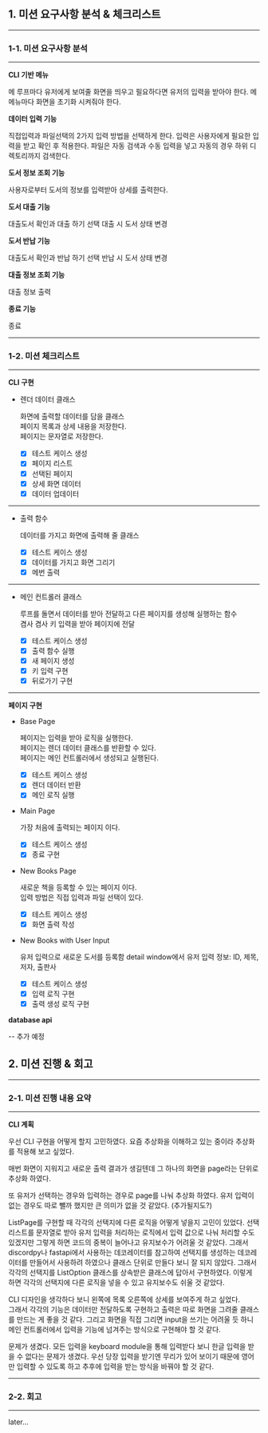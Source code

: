 ## 1. 미션 요구사항 분석 & 체크리스트

---

### 1-1. 미션 요구사항 분석

---

**CLI 기반 메뉴**

메 루프마다 유저에게 보여줄 화면을 띄우고 필요하다면 유저의 입력을 받아야 한다.
메 메뉴마다 화면을 초기화 시켜줘야 한다.

**데이터 입력 기능**

직접입력과 파일선택의 2가지 입력 방법을 선택하게 한다.
입력은 사용자에게 필요한 입력을 받고 확인 후 적용한다.
파일은 자동 검색과 수동 입력을 넣고 자동의 경우 하위 디렉토리까지 검색한다.

**도서 정보 조회 기능**

사용자로부터 도서의 정보를 입력받아 상세를 출력한다.

**도서 대출 기능**

대출도서 확인과 대출 하기 선택
대출 시 도서 상태 변경

**도서 반납 기능**

대출도서 확인과 반납 하기 선택
반납 시 도서 상태 변경

**대출 정보 조회 기능**

대출 정보 출력

**종료 기능**

종료

---

### 1-2. 미션 체크리스트

---

**CLI 구현**
  
- 렌더 데이터 클래스
  
  화면에 출력할 데이터를 담을 클래스  
  페이지 목록과 상세 내용을 저장한다.  
  페이지는 문자열로 저장한다.

  - [x] 테스트 케이스 생성
  - [x] 페이지 리스트
  - [x] 선택된 페이지
  - [x] 상세 화면 데이터
  - [x] 데이터 업데이터

---

- 출력 함수

  데이터를 가지고 화면에 출력해 줄 클래스

  - [x] 테스트 케이스 생성
  - [x] 데이터를 가지고 화면 그리기
  - [x] 메번 출력

---

- 메인 컨트롤러 클래스

  루프를 돌면서 데이터를 받아 전달하고 다른 페이지를 생성해 실행하는 함수  
  겸사 겸사 키 입력을 받아 페이지에 전달

  - [x] 테스트 케이스 생성
  - [x] 출력 함수 실행
  - [x] 새 페이지 생성
  - [x] 키 입력 구현
  - [x] 뒤로가기 구현

---

**페이지 구현**

- Base Page

  페이지는 입력을 받아 로직을 실행한다.  
  페이지는 렌더 데이터 클래스를 반환할 수 있다.     
  페이지는 메인 컨트롤러에서 생성되고 실행된다.  

  - [x] 테스트 케이스 생성
  - [x] 렌더 데이터 반환
  - [x] 메인 로직 실행

- Main Page

  가장 처음에 출력되는 페이지 이다.

  - [x] 테스트 케이스 생성
  - [x] 종료 구현

- New Books Page

  새로운 책을 등록할 수 있는 페이지 이다.  
  입력 방법은 직접 입력과 파일 선택이 있다.  

  - [x] 테스트 케이스 생성
  - [x] 화면 출력 작성

- New Books with User Input

  유저 입력으로 새로운 도서를 등록함
  detail window에서 유저 입력
  정보: ID, 제목, 저자, 출판사

  - [x] 테스트 케이스 생성
  - [x] 입력 로직 구현
  - [x] 출력 생성 로직 구현

**database api**

-- 추가 예정

## 2. 미션 진행 & 회고

---

### 2-1. 미션 진행 내용 요약

---

**CLI 계획**

우선 CLI 구현을 어떻게 할지 고민하였다. 요즘 추상화을 이해하고 있는 중이라 추상화를 적용해 보고 싶었다.

매번 화면이 지워지고 새로운 출력 결과가 생길텐데 그 하나의 화면을 page라는 단위로 추상화 하였다.

또 유저가 선택하는 경우와 입력하는 경우로 page를 나눠 추상화 하였다. 유저 입력이 없는 경우도 따로 뺄까 했지만 큰 의미가 없을 것 같았다. (추가될지도?)

ListPage를 구현할 때 각각의 선택지에 다른 로직을 어떻게 넣을지 고민이 있었다. 선택 리스트를 문자열로 받아 유저 입력을 처리하는 로직에서 입력 값으로 나눠 처리할 수도 있겠지만 그렇게 하면 코드의 중복이 늘어나고 유지보수가 어려울 것 같았다. 그래서 discordpy나 fastapi에서 사용하는 데코레이터를 참고하여 선택지를 생성하는 데코레이터를 만들어서 사용하려 하였으나 클래스 단위로 만들다 보니 잘 되지 않았다. 그래서 각각의 선택지를 ListOption 클래스를 상속받은 클래스에 답아서 구현하였다. 이렇게 하면 각각의 선택지에 다른 로직을 넣을 수 있고 유지보수도 쉬울 것 같았다.

CLI 디자인을 생각하다 보니 왼쪽에 목록 오른쪽에 상세를 보여주게 하고 싶었다.  
그래서 각각의 기능은 데이터만 전달하도록 구현하고 출력은 따로 화면을 그려줄 클래스를 만드는 게 좋을 것 같다. 그리고 화면을 직접 그리면 input을 쓰기는 어려울 듯 하니 메인 컨트롤러에서 입력을 기능에 넘겨주는 방식으로 구현해야 할 것 같다.

문제가 생겼다. 모든 입력을 keyboard module을 통해 입력받다 보니 한글 입력을 받을 수 없다는 문제가 생겼다. 우선 당장 입력을 받기엔 무리가 있어 보이기 때문에 영어만 입력할 수 있도록 하고 추후에 입력을 받는 방식을 바꿔야 할 것 같다.



---

### 2-2. 회고

---

later...